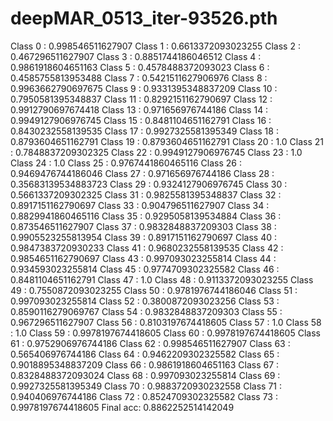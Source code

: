 
# deepMAR_0513_iter-93526.pth
Class  0 : 0.998546511627907
Class  1 : 0.6613372093023255
Class  2 : 0.467296511627907
Class  3 : 0.8851744186046512
Class  4 : 0.9861918604651163
Class  5 : 0.4578488372093023
Class  6 : 0.4585755813953488
Class  7 : 0.5421511627906976
Class  8 : 0.9963662790697675
Class  9 : 0.9331395348837209
Class  10 : 0.7950581395348837
Class  11 : 0.8292151162790697
Class  12 : 0.9912790697674418
Class  13 : 0.971656976744186
Class  14 : 0.9949127906976745
Class  15 : 0.8481104651162791
Class  16 : 0.8430232558139535
Class  17 : 0.9927325581395349
Class  18 : 0.8793604651162791
Class  19 : 0.8793604651162791
Class  20 : 1.0
Class  21 : 0.7848837209302325
Class  22 : 0.9949127906976745
Class  23 : 1.0
Class  24 : 1.0
Class  25 : 0.9767441860465116
Class  26 : 0.9469476744186046
Class  27 : 0.971656976744186
Class  28 : 0.35683139534883723
Class  29 : 0.9324127906976745
Class  30 : 0.5661337209302325
Class  31 : 0.9825581395348837
Class  32 : 0.8917151162790697
Class  33 : 0.904796511627907
Class  34 : 0.8829941860465116
Class  35 : 0.9295058139534884
Class  36 : 0.873546511627907
Class  37 : 0.9832848837209303
Class  38 : 0.9905523255813954
Class  39 : 0.8917151162790697
Class  40 : 0.9847383720930233
Class  41 : 0.9680232558139535
Class  42 : 0.9854651162790697
Class  43 : 0.997093023255814
Class  44 : 0.934593023255814
Class  45 : 0.9774709302325582
Class  46 : 0.8481104651162791
Class  47 : 1.0
Class  48 : 0.9113372093023255
Class  49 : 0.7550872093023255
Class  50 : 0.9781976744186046
Class  51 : 0.997093023255814
Class  52 : 0.3800872093023256
Class  53 : 0.8590116279069767
Class  54 : 0.9832848837209303
Class  55 : 0.967296511627907
Class  56 : 0.8103197674418605
Class  57 : 1.0
Class  58 : 1.0
Class  59 : 0.9978197674418605
Class  60 : 0.9978197674418605
Class  61 : 0.9752906976744186
Class  62 : 0.998546511627907
Class  63 : 0.565406976744186
Class  64 : 0.9462209302325582
Class  65 : 0.9018895348837209
Class  66 : 0.9861918604651163
Class  67 : 0.8328488372093024
Class  68 : 0.997093023255814
Class  69 : 0.9927325581395349
Class  70 : 0.9883720930232558
Class  71 : 0.940406976744186
Class  72 : 0.8524709302325582
Class  73 : 0.9978197674418605
Final acc: 0.8862252514142049
